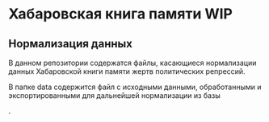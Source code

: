 # Хабаровская книга памяти WIP
## Нормализация данных

В данном репозитории содержатся файлы, касающиеся нормализации данных Хабаровской книги памяти жертв политических репрессий. 

В папке data содержится файл с исходными данными, обработанными и экспортированными для дальнейшей нормализации из базы 

[Открытого списка]: https://ru.openlist.wiki	"Открытый Список"

.

